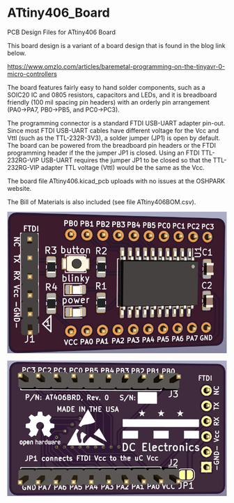 # ATtiny406_Board
PCB Design Files for ATtiny406 Board

This board design is a variant of a board design that is found in the blog link below.

https://www.omzlo.com/articles/baremetal-programming-on-the-tinyavr-0-micro-controllers

The board features fairly easy to hand solder components, such as a SOIC20 IC and 0805 resistors, capacitors and LEDs, and it is breadboard friendly (100 mil spacing pin headers) with an orderly pin arrangement (PA0->PA7, PB0->PB5, and PC0->PC3). 

The programming connector is a standard FTDI USB-UART adapter pin-out. Since most FTDI USB-UART cables have different voltage for the Vcc and Vttl (such as the TTL-232R-3V3), a solder jumper (JP1) is open by default. The board can be powered from the breadboard pin headers or the FTDI programming header if the the jumper JP1 is closed. Using an FTDI TTL-232RG-VIP USB-UART requires the jumper JP1 to be closed so that the TTL-232RG-VIP adapter TTL voltage (Vttl) would be the same as the Vcc.

The board file ATtiny406.kicad_pcb uploads with no issues at the OSHPARK website. 

The Bill of Materials is also included (see file ATtiny406BOM.csv).

![Image](https://github.com/DCelectronics/ATtiny406_Board/blob/main/AT406BRD_Front.png)

![Image](https://github.com/DCelectronics/ATtiny406_Board/blob/main/AT406BRD_Back.png)
